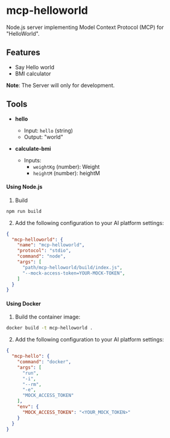 # mcp-helloworld
Node.js server implementing Model Context Protocol (MCP) for "HelloWorld".

## Features
- Say Hello world
- BMI calculator

**Note**: The Server will only for development.

## Tools
- **hello**
  - Input: `hello` (string)
  - Output: "world"

- **calculate-bmi**
  - Inputs:
    - `weightKg` (number): Weight
    - `heightM` (number): heightM

#### Using Node.js
1. Build
```bash
npm run build
```

2. Add the following configuration to your AI platform settings:
```json
{
  "mcp-helloworld": {
    "name": "mcp-helloworld",
    "protocol": "stdio",
    "command": "node",
    "args": [
      "path/mcp-helloworld/build/index.js",
      "--mock-access-token=YOUR-MOCK-TOKEN",
    ]
  }
}
```


#### Using Docker
1. Build the container image:
```bash
docker build -t mcp-helloworld .
```

2. Add the following configuration to your AI platform settings:
```json
{
  "mcp-hello": {
    "command": "docker",
    "args": [
      "run",
      "-i",
      "--rm",
      "-e",
      "MOCK_ACCESS_TOKEN"
    ],
    "env": {
      "MOCK_ACCESS_TOKEN": "<YOUR_MOCK_TOKEN>"
    }
  }
}
```

